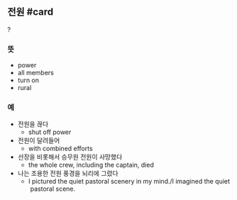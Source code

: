 ## 전원 #card
?
### 뜻
- power
- all members
- turn on
- rural
### 예
- 전원을 끊다
	- shut off power
- 전원이 달려들어
	- with combined efforts
- 선장을 비롯해서 승무원 전원이 사망했다
	- the whole crew, including the captain, died
- 나는 조용한 전원 풍경을 뇌리에 그렸다
	- I pictured the quiet pastoral scenery in my mind./I imagined the quiet pastoral scene.
<!--SR:!2024-10-05,12,270-->


